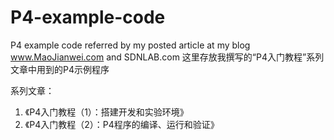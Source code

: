 # P4-example-code
P4 example code referred by my posted article at my blog www.MaoJianwei.com and SDNLAB.com
这里存放我撰写的“P4入门教程”系列文章中用到的P4示例程序


系列文章：

1. 《P4入门教程（1）：搭建开发和实验环境》
2. 《P4入门教程（2）：P4程序的编译、运行和验证》
